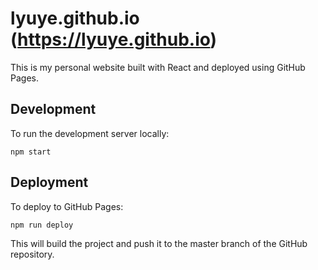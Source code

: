 # lyuye.github.io (https://lyuye.github.io)

This is my personal website built with React and deployed using GitHub Pages.

## Development

To run the development server locally:
```
npm start
```

## Deployment

To deploy to GitHub Pages:
```
npm run deploy
```

This will build the project and push it to the master branch of the GitHub repository.
